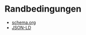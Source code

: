# Randbedingungen

* [schema.org](https://schema.org)
* [JSON-LD](https://schema.org/docs/developers.html)